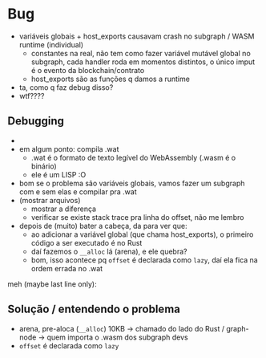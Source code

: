# Bug

- variáveis globais + host_exports causavam crash no subgraph / WASM runtime (individual)
  - constantes na real, não tem como fazer variável mutável global no subgraph, cada handler roda em momentos distintos, o único imput é o evento da blockchain/contrato
  - host_exports são as funções q damos a runtime
- ta, como q faz debug disso?
- wtf????

## Debugging

- 
- em algum ponto: compila .wat
  - .wat é o formato de texto legível do WebAssembly (.wasm é o binário)
  - ele é um LISP :O
- bom se o problema são variáveis globais, vamos fazer um subgraph com e sem elas e compilar pra .wat
- (mostrar arquivos)
  - mostrar a diferença
  - verificar se existe stack trace pra linha do offset, não me lembro
- depois de (muito) bater a cabeça, da para ver que:
  - ao adicionar a variável global (que chama host_exports), o primeiro código a ser executado é no Rust
  - daí fazemos o `__alloc` lá (arena), e ele quebra?
  - bom, isso acontece pq `offset` é declarada como `lazy`, daí ela fica na ordem errada no .wat


meh (maybe last line only):

## Solução / entendendo o problema
- arena, pre-aloca (`__alloc`) 10KB -> chamado do lado do Rust / graph-node -> quem importa o .wasm dos subgraph devs
- `offset` é declarada como `lazy`
